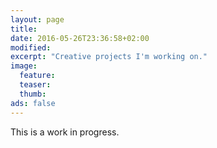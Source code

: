 ```yaml
---
layout: page
title: 
date: 2016-05-26T23:36:58+02:00
modified:
excerpt: "Creative projects I'm working on."
image:
  feature: 
  teaser:
  thumb:
ads: false
---
```


This is a work in progress.